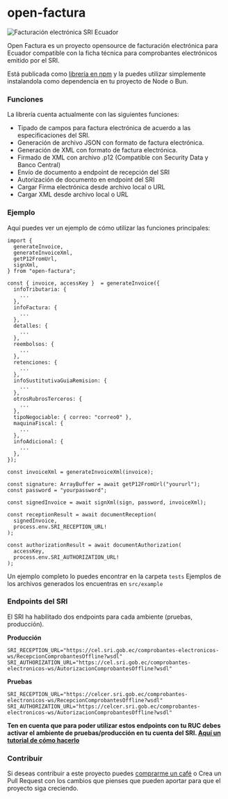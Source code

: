 # open-factura

![Facturación electrónica SRI Ecuador](https://github.com/miguelangarano/open-factura/assets/26367577/75a941b0-dace-4047-91e4-6d0d433dfd39)

Open Factura es un proyecto opensource de facturación electrónica para Ecuador compatible con la ficha técnica para comprobantes electrónicos emitido por el SRI.

Está publicada como [librería en npm](https://www.npmjs.com/package/open-factura) y la puedes utilizar simplemente instalandola como dependencia en tu proyecto de Node o Bun.

### Funciones

La librería cuenta actualmente con las siguientes funciones:

- Tipado de campos para factura electrónica de acuerdo a las especificaciones del SRI.
- Generación de archivo JSON con formato de factura electrónica.
- Generación de XML con formato de factura electrónica.
- Firmado de XML con archivo .p12 (Compatible con Security Data y Banco Central)
- Envío de documento a endpoint de recepción del SRI
- Autorización de documento en endpoint del SRI
- Cargar Firma electrónica desde archivo local o URL
- Cargar XML desde archivo local o URL

### Ejemplo

Aquí puedes ver un ejemplo de cómo utilizar las funciones principales:

```
import {
  generateInvoice,
  generateInvoiceXml,
  getP12FromUrl,
  signXml,
} from "open-factura";

const { invoice, accessKey }  = generateInvoice({
  infoTributaria: {
    ...
  },
  infoFactura: {
    ...
  },
  detalles: {
    ...
  },
  reembolsos: {
    ...
  },
  retenciones: {
    ...
  },
  infoSustitutivaGuiaRemision: {
    ...
  },
  otrosRubrosTerceros: {
    ...
  },
  tipoNegociable: { correo: "correo0" },
  maquinaFiscal: {
    ...
  },
  infoAdicional: {
    ...
  },
});

const invoiceXml = generateInvoiceXml(invoice);

const signature: ArrayBuffer = await getP12FromUrl("yoururl");
const password = "yourpassword";

const signedInvoice = await signXml(sign, password, invoiceXml);

const receptionResult = await documentReception(
  signedInvoice,
  process.env.SRI_RECEPTION_URL!
);

const authorizationResult = await documentAuthorization(
  accessKey,
  process.env.SRI_AUTHORIZATION_URL!
);
```

Un ejemplo completo lo puedes encontrar en la carpeta `tests`
Ejemplos de los archivos generados los encuentras en `src/example`

### Endpoints del SRI

El SRI ha habilitado dos endpoints para cada ambiente (pruebas, producción).

**Producción**

```
SRI_RECEPTION_URL="https://cel.sri.gob.ec/comprobantes-electronicos-ws/RecepcionComprobantesOffline?wsdl"
SRI_AUTHORIZATION_URL="https://cel.sri.gob.ec/comprobantes-electronicos-ws/AutorizacionComprobantesOffline?wsdl"
```

**Pruebas**

```
SRI_RECEPTION_URL="https://celcer.sri.gob.ec/comprobantes-electronicos-ws/RecepcionComprobantesOffline?wsdl"
SRI_AUTHORIZATION_URL="https://celcer.sri.gob.ec/comprobantes-electronicos-ws/AutorizacionComprobantesOffline?wsdl"
```

**Ten en cuenta que para poder utilizar estos endpoints con tu RUC debes activar el ambiente de pruebas/producción en tu cuenta del SRI. [Aquí un tutorial de cómo hacerlo](https://www.factureromovil.com/pasos-para-habilitar-el-ambiente-de-produccion-en-sri)**

### Contribuir

Si deseas contribuir a este proyecto puedes [comprarme un café](https://payp.page.link/SAvm) o Crea un Pull Request con los cambios que pienses que pueden aportar para que el proyecto siga creciendo.
